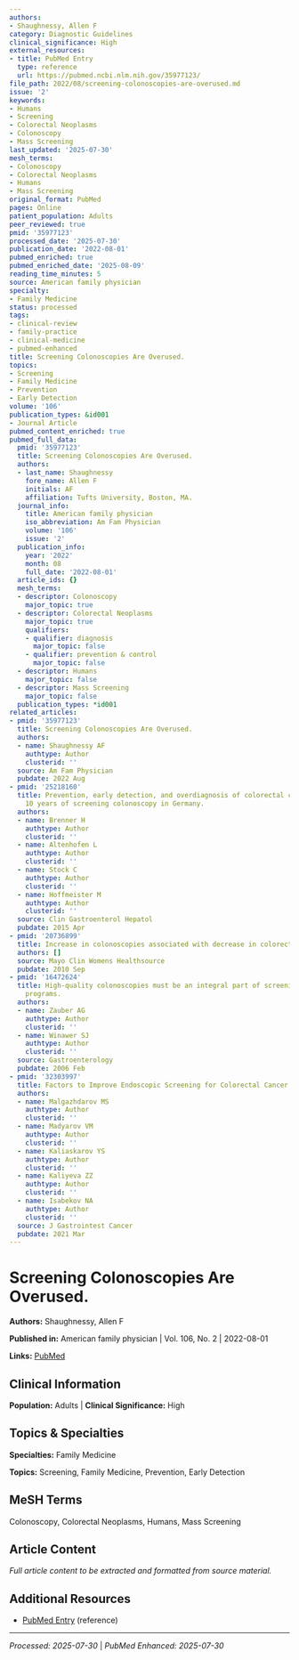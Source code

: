 ```yaml
---
authors:
- Shaughnessy, Allen F
category: Diagnostic Guidelines
clinical_significance: High
external_resources:
- title: PubMed Entry
  type: reference
  url: https://pubmed.ncbi.nlm.nih.gov/35977123/
file_path: 2022/08/screening-colonoscopies-are-overused.md
issue: '2'
keywords:
- Humans
- Screening
- Colorectal Neoplasms
- Colonoscopy
- Mass Screening
last_updated: '2025-07-30'
mesh_terms:
- Colonoscopy
- Colorectal Neoplasms
- Humans
- Mass Screening
original_format: PubMed
pages: Online
patient_population: Adults
peer_reviewed: true
pmid: '35977123'
processed_date: '2025-07-30'
publication_date: '2022-08-01'
pubmed_enriched: true
pubmed_enriched_date: '2025-08-09'
reading_time_minutes: 5
source: American family physician
specialty:
- Family Medicine
status: processed
tags:
- clinical-review
- family-practice
- clinical-medicine
- pubmed-enhanced
title: Screening Colonoscopies Are Overused.
topics:
- Screening
- Family Medicine
- Prevention
- Early Detection
volume: '106'
publication_types: &id001
- Journal Article
pubmed_content_enriched: true
pubmed_full_data:
  pmid: '35977123'
  title: Screening Colonoscopies Are Overused.
  authors:
  - last_name: Shaughnessy
    fore_name: Allen F
    initials: AF
    affiliation: Tufts University, Boston, MA.
  journal_info:
    title: American family physician
    iso_abbreviation: Am Fam Physician
    volume: '106'
    issue: '2'
  publication_info:
    year: '2022'
    month: 08
    full_date: '2022-08-01'
  article_ids: {}
  mesh_terms:
  - descriptor: Colonoscopy
    major_topic: true
  - descriptor: Colorectal Neoplasms
    major_topic: true
    qualifiers:
    - qualifier: diagnosis
      major_topic: false
    - qualifier: prevention & control
      major_topic: false
  - descriptor: Humans
    major_topic: false
  - descriptor: Mass Screening
    major_topic: false
  publication_types: *id001
related_articles:
- pmid: '35977123'
  title: Screening Colonoscopies Are Overused.
  authors:
  - name: Shaughnessy AF
    authtype: Author
    clusterid: ''
  source: Am Fam Physician
  pubdate: 2022 Aug
- pmid: '25218160'
  title: Prevention, early detection, and overdiagnosis of colorectal cancer within
    10 years of screening colonoscopy in Germany.
  authors:
  - name: Brenner H
    authtype: Author
    clusterid: ''
  - name: Altenhofen L
    authtype: Author
    clusterid: ''
  - name: Stock C
    authtype: Author
    clusterid: ''
  - name: Hoffmeister M
    authtype: Author
    clusterid: ''
  source: Clin Gastroenterol Hepatol
  pubdate: 2015 Apr
- pmid: '20736899'
  title: Increase in colonoscopies associated with decrease in colorectal cancer deaths.
  authors: []
  source: Mayo Clin Womens Healthsource
  pubdate: 2010 Sep
- pmid: '16472624'
  title: High-quality colonoscopies must be an integral part of screening and surveillance
    programs.
  authors:
  - name: Zauber AG
    authtype: Author
    clusterid: ''
  - name: Winawer SJ
    authtype: Author
    clusterid: ''
  source: Gastroenterology
  pubdate: 2006 Feb
- pmid: '32303997'
  title: Factors to Improve Endoscopic Screening for Colorectal Cancer.
  authors:
  - name: Malgazhdarov MS
    authtype: Author
    clusterid: ''
  - name: Madyarov VM
    authtype: Author
    clusterid: ''
  - name: Kaliaskarov YS
    authtype: Author
    clusterid: ''
  - name: Kaliyeva ZZ
    authtype: Author
    clusterid: ''
  - name: Isabekov NA
    authtype: Author
    clusterid: ''
  source: J Gastrointest Cancer
  pubdate: 2021 Mar
---
```


# Screening Colonoscopies Are Overused.

**Authors:** Shaughnessy, Allen F

**Published in:** American family physician | Vol. 106, No. 2 | 2022-08-01

**Links:** [PubMed](https://pubmed.ncbi.nlm.nih.gov/35977123/)

## Clinical Information

**Population:** Adults | **Clinical Significance:** High

## Topics & Specialties

**Specialties:** Family Medicine

**Topics:** Screening, Family Medicine, Prevention, Early Detection

## MeSH Terms

Colonoscopy, Colorectal Neoplasms, Humans, Mass Screening

## Article Content

*Full article content to be extracted and formatted from source material.*

## Additional Resources

- [PubMed Entry](https://pubmed.ncbi.nlm.nih.gov/35977123/) (reference)

---

*Processed: 2025-07-30* | *PubMed Enhanced: 2025-07-30*
